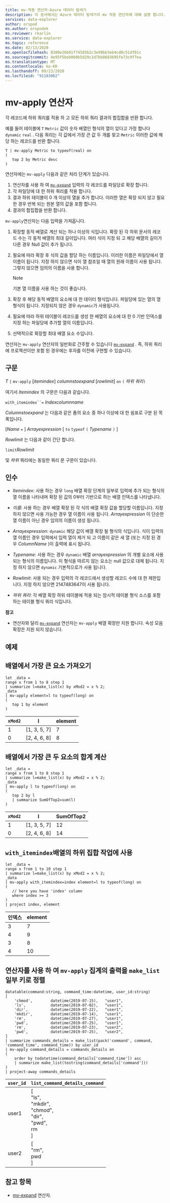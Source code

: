 ```yaml
---
title: mv-적용 연산자-Azure 데이터 탐색기
description: 이 문서에서는 Azure 데이터 탐색기의 mv 적용 연산자에 대해 설명 합니다.
services: data-explorer
author: orspod
ms.author: orspodek
ms.reviewer: rkarlin
ms.service: data-explorer
ms.topic: reference
ms.date: 02/13/2020
ms.openlocfilehash: 8380e26b01f74585b2c3e99bb3eb4cd8c51df01c
ms.sourcegitcommit: 4e95f5beb060b5d29c1d7bb8683695fe73c9f7ea
ms.translationtype: MT
ms.contentlocale: ko-KR
ms.lasthandoff: 09/23/2020
ms.locfileid: "91103062"
---
```

# <a name="mv-apply-operator"></a>mv-apply 연산자

각 레코드에 하위 쿼리를 적용 하 고 모든 하위 쿼리 결과의 합집합을 반환 합니다.

예를 들어 테이블에 `T` `Metric` 값이 숫자 배열인 형식의 열이 있다고 가정 합니다 `dynamic` `real` . 다음 쿼리는 각 값에서 가장 큰 값 두 개를 찾고 `Metric` 이러한 값에 해당 하는 레코드를 반환 합니다.

```kusto
T | mv-apply Metric to typeof(real) on 
(
   top 2 by Metric desc
)
```

연산자에는 `mv-apply` 다음과 같은 처리 단계가 있습니다.

1. 연산자를 사용 하 여 [`mv-expand`](./mvexpandoperator.md) 입력의 각 레코드를 파일당로 확장 합니다.
1. 각 파일당에 대 한 하위 쿼리를 적용 합니다.
1. 결과 하위 테이블이 0 개 이상의 열을 추가 합니다. 이러한 열은 확장 되지 않고 필요한 경우 반복 되는 원본 열의 값을 포함 합니다.
1. 결과의 합집합을 반환 합니다.

`mv-apply`연산자는 다음 입력을 가져옵니다.

1. 확장할 동적 배열로 계산 되는 하나 이상의 식입니다.
   확장 된 각 하위 문서의 레코드 수는 각 동적 배열의 최대 길이입니다. 여러 식이 지정 되 고 해당 배열의 길이가 다른 경우 Null 값이 추가 됩니다.

1. 필요에 따라 확장 후 식의 값을 할당 하는 이름입니다.
   이러한 이름은 파일당에서 열 이름이 됩니다.
   지정 하지 않으면 식이 열 참조일 때 열의 원래 이름이 사용 됩니다. 그렇지 않으면 임의의 이름을 사용 합니다. 

   > [!NOTE]
   > 기본 열 이름을 사용 하는 것이 좋습니다.

1. 확장 후 해당 동적 배열의 요소에 대 한 데이터 형식입니다.
   파일당에 있는 열의 열 형식이 됩니다.
   지정되지 않은 경우 `dynamic`가 사용됩니다.

1. 필요에 따라 하위 테이블이 레코드를 생성 한 배열의 요소에 대 한 0 기반 인덱스를 지정 하는 파일당에 추가할 열의 이름입니다.

1. 선택적으로 확장할 최대 배열 요소 수입니다.

연산자는 `mv-apply` 연산자의 일반화로 간주할 수 있습니다 [`mv-expand`](./mvexpandoperator.md) . 즉, 하위 쿼리에 프로젝션이만 포함 된 경우에는 후자를 이전에 구현할 수 있습니다.

## <a name="syntax"></a>구문

*T* `|` `mv-apply` [*itemindex*] *columnstoexpand* [*rowlimit*] `on` `(` *하위 쿼리*`)`

여기서 *Itemindex* 의 구문은 다음과 같습니다.

`with_itemindex``=` *Indexcolumnname*

*Columnstoexpand* 는 다음과 같은 폼의 요소 중 하나 이상에 대 한 쉼표로 구분 된 목록입니다.

[*Name* `=` ] *Arrayexpression* [ `to` `typeof` `(` *Typename* `)` ]

*Rowlimit* 는 다음과 같이 간단 합니다.

`limit`*Rowlimit*

및 *하위* 쿼리에는 동일한 쿼리 문 구문이 있습니다.

## <a name="arguments"></a>인수

* *Itemindex*: 사용 하는 경우 `long` 배열 확장 단계의 일부로 입력에 추가 되는 형식의 열 이름을 나타내며 확장 된 값의 0부터 기반으로 하는 배열 인덱스를 나타냅니다.

* *이름*: 사용 하는 경우 배열 확장 된 각 식의 배열 확장 값을 할당할 이름입니다.
  지정 하지 않으면 사용 가능한 경우 열 이름이 사용 됩니다.
  *Arrayexpression* 이 단순한 열 이름이 아닌 경우 임의의 이름이 생성 됩니다.

* *Arrayexpression*: `dynamic` 해당 값이 배열 확장 될 형식의 식입니다.
  식이 입력의 열 이름인 경우 입력에서 입력 열이 제거 되 고 이름이 같은 새 열 (또는 지정 된 경우 *ColumnName* )이 출력에 표시 됩니다.

* *Typename*: 사용 하는 경우 `dynamic` 배열 *arrayexpression* 의 개별 요소에 사용 되는 형식의 이름입니다. 이 형식을 따르지 않는 요소는 null 값으로 대체 됩니다.
  지정 하지 않으면 `dynamic` 기본적으로가 사용 됩니다.

* *Rowlimit*: 사용 되는 경우 입력의 각 레코드에서 생성할 레코드 수에 대 한 제한입니다.
  지정 하지 않으면 2147483647이 사용 됩니다.

* *하위 쿼리*: 각 배열 확장 하위 테이블에 적용 되는 암시적 테이블 형식 소스를 포함 하는 테이블 형식 쿼리 식입니다.

**참고**

* 연산자와 달리 [`mv-expand`](./mvexpandoperator.md) 연산자는 `mv-apply` 배열 확장만 지원 합니다. 속성 모음 확장은 지원 되지 않습니다.

## <a name="examples"></a>예제

## <a name="getting-the-largest-element-from-the-array"></a>배열에서 가장 큰 요소 가져오기

<!-- csl: https://help.kusto.windows.net/Samples -->
```kusto
let _data =
range x from 1 to 8 step 1
| summarize l=make_list(x) by xMod2 = x % 2;
_data
| mv-apply element=l to typeof(long) on 
(
   top 1 by element
)
```

|`xMod2`|l           |element|
|-----|------------|-------|
|1    |[1, 3, 5, 7]|7      |
|0    |[2, 4, 6, 8]|8      |

## <a name="calculating-the-sum-of-the-largest-two-elements-in-an-array"></a>배열에서 가장 큰 두 요소의 합계 계산

<!-- csl: https://help.kusto.windows.net/Samples -->
```kusto
let _data =
range x from 1 to 8 step 1
| summarize l=make_list(x) by xMod2 = x % 2;
_data
| mv-apply l to typeof(long) on
(
   top 2 by l
   | summarize SumOfTop2=sum(l)
)
```

|`xMod2`|l        |SumOfTop2|
|-----|---------|---------|
|1    |[1, 3, 5, 7]|12       |
|0    |[2, 4, 6, 8]|14       |

## <a name="using-with_itemindex-for-working-with-a-subset-of-the-array"></a>`with_itemindex`배열의 하위 집합 작업에 사용

<!-- csl: https://help.kusto.windows.net/Samples -->
```kusto
let _data =
range x from 1 to 10 step 1
| summarize l=make_list(x) by xMod2 = x % 2;
_data
| mv-apply with_itemindex=index element=l to typeof(long) on 
(
   // here you have 'index' column
   where index >= 3
)
| project index, element
```

|인덱스|element|
|---|---|
|3|7|
|4|9|
|3|8|
|4|10|

## <a name="using-the-mv-apply-operator-to-sort-the-output-of-make_list-aggregate-by-some-key"></a>연산자를 사용 하 여 `mv-apply` 집계의 출력을 `make_list` 일부 키로 정렬

<!-- csl: https://help.kusto.windows.net/Samples -->
```kusto
datatable(command:string, command_time:datetime, user_id:string)
[
    'chmod',        datetime(2019-07-15),   "user1",
    'ls',           datetime(2019-07-02),   "user1",
    'dir',          datetime(2019-07-22),   "user1",
    'mkdir',        datetime(2019-07-14),   "user1",
    'rm',           datetime(2019-07-27),   "user1",
    'pwd',          datetime(2019-07-25),   "user1",
    'rm',           datetime(2019-07-23),   "user2",
    'pwd',          datetime(2019-07-25),   "user2",
]
| summarize commands_details = make_list(pack('command', command, 'command_time', command_time)) by user_id
| mv-apply command_details = commands_details on
(
    order by todatetime(command_details['command_time']) asc
    | summarize make_list(tostring(command_details['command']))
)
| project-away commands_details
```

|`user_id`|`list_command_details_command`|
|---|---|
|user1|[<br>  "ls",<br>  "mkdir",<br>  "chmod",<br>  "dir",<br>  "pwd",<br>  rm<br>]|
|user2|[<br>  "rm",<br>  pwd<br>]|

## <a name="see-also"></a>참고 항목

* [mv-expand](./mvexpandoperator.md) 연산자.
